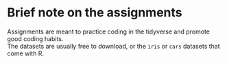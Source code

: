 # Brief note on the assignments  

Assignments are meant to practice coding in the tidyverse and promote good coding habits.  
The datasets are usually free to download, or the `iris` or `cars` datasets that come with R.  
